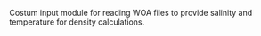 Costum input module for reading WOA files to provide salinity and temperature for density calculations.
